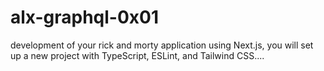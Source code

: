 # alx-graphql-0x01
development of your rick and morty application using Next.js, you will set up a new project with TypeScript, ESLint, and Tailwind CSS....
